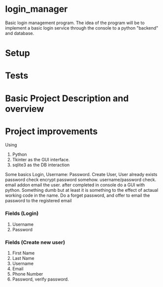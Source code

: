 # login_manager
Basic login management program. The idea of the program will be to implement a basic login service through the console to a python "backend" and database.

# Setup


# Tests


# Basic Project Description and overview


# Project improvements


Using
1. Python
2. Tkinter as the GUI interface.
3. sqlite3 as the DB interaction


Some basics
Login, Username: Password.
Create User,
User already exists
password check
encrypt password somehow.
username/password check.
email addon
email the user.
after completed in console do a GUI with python. Something dumb but at least it is something to the effect of actaual working code in the name.
Do a forget password, and offer to email the password to the registered email

### Fields (Login)
1. Username
2. Password

### Fields (Create new user)
1. First Name
2. Last Name
3. Username
4. Email
5. Phone Number
6. Password, verify password.